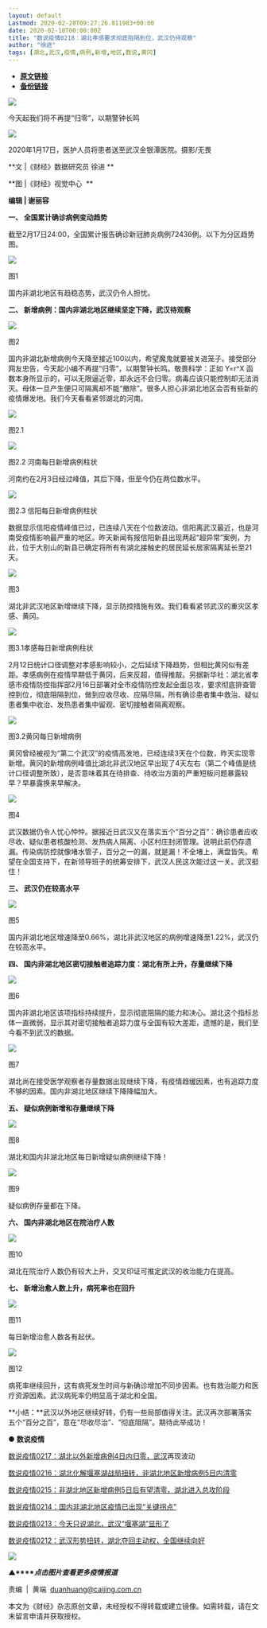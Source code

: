 ```yaml
---
layout: default
Lastmod: 2020-02-28T09:27:26.811983+00:00
date: 2020-02-18T00:00:00Z
title: "数说疫情0218：湖北孝感要求彻底阻隔到位，武汉仍待观察"
author: "徐进"
tags: [湖北,武汉,疫情,病例,新增,地区,数说,黄冈]
---
```


* [**原文链接**](http://mp.weixin.qq.com/s?__biz=MjM5NDU5NTM4MQ==&mid=2653354309&idx=2&sn=99d755cb7ddc5e6b3db98263ba50da81&chksm=bd570e1f8a20870942acb82d5d887cd0f03fdada73792f57c341075758083dee64eb9cc96b4b#rd)
* [**备份链接**](http://archive.today/jOUJ4)


![](/images/post/77e6cfb5c7ef66e00d9bd04f74961594.jpg)

今天起我们将不再提“归零”，以期警钟长鸣

![](/images/post/40986027ace5e13a791ad845688dab66.jpg)

2020年1月17日，医护人员将患者送至武汉金银潭医院。摄影/无畏

**文 |《财经》数据研究员 徐进 **

**图 |《财经》视觉中心  **

**编辑 | 谢丽容**

**一、 全国累计确诊病例变动趋势**

截至2月17日24:00，全国累计报告确诊新冠肺炎病例72436例。以下为分区趋势图。

![](/images/post/ab0993415fd517ff86dde62a6524a9fe.jpg)

图1

国内非湖北地区有趋稳态势，武汉仍令人担忧。

**二、 新增病例：国内非湖北地区继续坚定下降，武汉待观察**

![](/images/post/b978bceea2443cb8b44a2e88894f77a9.jpg)  

图2  

国内非湖北新增病例今天降至接近100以内，希望魔鬼就要被关进笼子。接受部分网友忠告，今天起小编不再提“归零”，以期警钟长鸣。敬畏科学：正如 Y=r^X 函数本身所显示的，可以无限逼近零，却永远不会归零。病毒应该只能控制却无法消灭。母体一旦产生便只可隔离却不能“撤除”。很多人担心非湖北地区会否有些新的疫情爆发地。我们今天看看紧邻湖北的河南。

![](/images/post/83112836deb1d13133af4240867aa20c.jpg)

图2.1

![](/images/post/f986707efa24df01a7bb8a86f862ca62.jpg)

图2.2 河南每日新增病例柱状

河南约在2月3日经过峰值，其后下降，但至今仍在两位数水平。

![](/images/post/91d2b7da89914503191a961dd7daeb15.jpg)

图2.3 信阳每日新增病例柱状

数据显示信阳疫情峰值已过，已连续八天在个位数波动。信阳离武汉最近，也是河南受疫情影响最严重的地区。昨天新闻有报信阳新县出现两起“超异常”案例，为此，位于大别山的新县已确定将所有有湖北接触史的居民延长居家隔离延长至21天。

![](/images/post/cec438f85c40d9653d1f3a0482545a0d.jpg)

图3

湖北非武汉地区新增继续下降，显示防控措施有效。我们看看紧邻武汉的重灾区孝感、黄冈。

![](/images/post/f864155a78017c5ac52a6fa4d6377c6a.jpg)

图3.1孝感每日新增病例柱状

2月12日统计口径调整对孝感影响较小，之后延续下降趋势，但相比黄冈似有差距。孝感病例在疫情早期低于黄冈，后来反超，值得推敲。另据新华社：湖北省孝感市疫情防控指挥部2月16日部署对全市疫情防控发起全面总攻，要求彻底排查管控到位，彻底阻隔到位，做到应收尽收、应隔尽隔，所有确诊患者集中救治、疑似患者集中收治、发热患者集中留观、密切接触者隔离观察。

![](/images/post/527c5f18e0f462f33458f545fe7332a8.jpg)

图3.2黄冈每日新增病例

黄冈曾经被视为“第二个武汉”的疫情高发地，已经连续3天在个位数，昨天实现零新增。黄冈的新增病例峰值比湖北非武汉地区早出现了4天左右（第二个峰值是统计口径调整所致），是否意味着其在待排查、待收治方面的严重短板问题暴露较早？早暴露换来早解决。

![](/images/post/f25cb3b1685f248901875812ea4f1f10.jpg)

图4

武汉数据仍令人忧心忡忡。据报近日武汉又在落实五个“百分之百”：确诊患者应收尽收、疑似患者核酸检测、发热病人隔离、小区村庄封闭管理。说明此前仍存遗漏。传染病防控就像堵水管子，百分之一的漏，就是漏！不全堵上，满盘皆失。希望在全国支持下，在新领导班子的统筹安排下，武汉人民这次能过这一关。武汉挺住！ 

**三、 武汉仍在较高水平**

![](/images/post/5c4125abfaae5b870b4072934ab4e25c.jpg)  

图5

国内非湖北地区增速降至0.66%，湖北非武汉地区的病例增速降至1.22%，武汉仍在较高水平。

**四、 国内非湖北地区密切接触者追踪力度：湖北有所上升，存量继续下降**

![](/images/post/aa22f36175b2a3f71a6f3e78c9b8de4d.jpg)  

图6

国内非湖北地区该项指标持续提升，显示彻底阻隔的能力和决心。湖北这个指标总体一直微弱，显示其对密切接触者追踪力度与全国有较大差距，遗憾的是，我们至今看不到武汉的数据。

![](/images/post/85bcc49fecab11de99cea76b4a0a081c.jpg)

图7

湖北尚在接受医学观察者存量数据出现继续下降，有疫情趋缓因素，也有追踪力度不够的因素。国内非湖北地区继续下降降幅加大。

**五、 疑似病例新增和存量继续下降**

![](/images/post/43dfacc25825aeb839b1241ba9b5095c.jpg)  

图8

湖北和国内非湖北地区每日新增疑似病例继续下降！

![](/images/post/41562f940283c27dc29859167872b132.jpg)

图9

疑似病例存量都在下降。

**六、 国内非湖北地区在院治疗人数**

![](/images/post/dfcd61b21e325246ab3457e675dd0576.jpg)  

图10

湖北在院治疗人数仍有较大上升，交叉印证可推定武汉的收治能力在提高。

**七、 新增治愈人数上升，病死率也在回升**

![](/images/post/82941fee68a79d05b393b6517532ac78.jpg)  

图11

每日新增治愈人数各有起伏。

![](/images/post/bdf2d54a1ca8cf9676162b1a3cf97e7c.jpg)

图12

病死率继续回升，这有病死发生时间与新确诊增加不同步因素。也有救治能力和医疗资源因素。武汉病死率仍明显高于湖北和全国。

**小结：**武汉以外地区继续好转，仍有一些局部值得关注。武汉再次部署落实五个“百分之百”，意在“尽收尽治”、“彻底阻隔”。期待此举成功！

● **数说疫情**

  

[数说疫情0217：](http://mp.weixin.qq.com/s?__biz=MjM5NDU5NTM4MQ==&mid=2653354261&idx=3&sn=2c92f99f4e4be4747f7eeed9446fc5ed&chksm=bd570e4f8a208759e72cc7c82f15ee2bc867a3d1559ee614aa5430d0cffd529f89079e856743&scene=21#wechat_redirect)[湖北以外新增病例4日内归零，武汉](http://mp.weixin.qq.com/s?__biz=MjM5NDU5NTM4MQ==&mid=2653354261&idx=3&sn=2c92f99f4e4be4747f7eeed9446fc5ed&chksm=bd570e4f8a208759e72cc7c82f15ee2bc867a3d1559ee614aa5430d0cffd529f89079e856743&scene=21#wechat_redirect)再现波动

[数说疫情0216：](http://mp.weixin.qq.com/s?__biz=MjM5NDU5NTM4MQ==&mid=2653354194&idx=2&sn=4a14617a26637d1f09c1742c05212752&chksm=bd570f888a20869e76accf5bcd6865b59d911a12956b802368f342c08e24ae8d4f6c32cf8ba4&scene=21#wechat_redirect)[湖北化解堰塞湖战局扭转，非湖北地区新增病例5日内清零](http://mp.weixin.qq.com/s?__biz=MjM5NDU5NTM4MQ==&mid=2653354194&idx=2&sn=4a14617a26637d1f09c1742c05212752&chksm=bd570f888a20869e76accf5bcd6865b59d911a12956b802368f342c08e24ae8d4f6c32cf8ba4&scene=21#wechat_redirect)

[数说疫情0215：](http://mp.weixin.qq.com/s?__biz=MjM5NDU5NTM4MQ==&mid=2653354140&idx=2&sn=a699320a807b4064de1b758b98d93292&chksm=bd570fc68a2086d021a04df2dc8c04344ef74c408ce3a4161624c332abfd89c567e69ff320f0&scene=21#wechat_redirect)[非湖北地区新增病例5日后有望清零，湖北进入总攻阶段](http://mp.weixin.qq.com/s?__biz=MjM5NDU5NTM4MQ==&mid=2653354140&idx=2&sn=a699320a807b4064de1b758b98d93292&chksm=bd570fc68a2086d021a04df2dc8c04344ef74c408ce3a4161624c332abfd89c567e69ff320f0&scene=21#wechat_redirect)

[数说疫情0214：](http://mp.weixin.qq.com/s?__biz=MjM5NDU5NTM4MQ==&mid=2653354102&idx=2&sn=600025a051aca6f23943d82a33bc7182&chksm=bd570f2c8a20863a205e64f0d7cdc43c9f1e6c8edb8e03cecd5021c832d10789e5faed871f57&scene=21#wechat_redirect)[国内非湖北地区疫情已出现“关键拐点”](http://mp.weixin.qq.com/s?__biz=MjM5NDU5NTM4MQ==&mid=2653354102&idx=2&sn=600025a051aca6f23943d82a33bc7182&chksm=bd570f2c8a20863a205e64f0d7cdc43c9f1e6c8edb8e03cecd5021c832d10789e5faed871f57&scene=21#wechat_redirect)

[数说疫情0213：](http://mp.weixin.qq.com/s?__biz=MjM5NDU5NTM4MQ==&mid=2653354064&idx=3&sn=c44513fb5ac481e8e2b85beac090c7db&chksm=bd570f0a8a20861cf3b2b84a54df837f9660ddd5ef932b6984b852f34b8012279d7a7d2f5ca5&scene=21#wechat_redirect)[今天只说湖北，武汉“堰塞湖”显形了](http://mp.weixin.qq.com/s?__biz=MjM5NDU5NTM4MQ==&mid=2653354064&idx=3&sn=c44513fb5ac481e8e2b85beac090c7db&chksm=bd570f0a8a20861cf3b2b84a54df837f9660ddd5ef932b6984b852f34b8012279d7a7d2f5ca5&scene=21#wechat_redirect)

[数说疫情0212：](http://mp.weixin.qq.com/s?__biz=MjM5NDU5NTM4MQ==&mid=2653354035&idx=3&sn=2026921b6c28512607d99c6a8912fba1&chksm=bd570f698a20867f6bd10d541c1a1f2d81abcb6f4ebaa0543af3c29c80477320950d9462e5fc&scene=21#wechat_redirect)[武汉形势扭转，湖北夺回主动权，全国继续向好](http://mp.weixin.qq.com/s?__biz=MjM5NDU5NTM4MQ==&mid=2653354035&idx=3&sn=2026921b6c28512607d99c6a8912fba1&chksm=bd570f698a20867f6bd10d541c1a1f2d81abcb6f4ebaa0543af3c29c80477320950d9462e5fc&scene=21#wechat_redirect)

[![](/images/post/4d24a5670c9a87791ea8b757d030c0d3.jpg)](https://mp.weixin.qq.com/mp/homepage?__biz=MjM5NDU5NTM4MQ==&hid=29&sn=21c0f34c737748fe3b2c372bb40ae622)

**▲****_点击图片查看更多疫情报道_**

  

  

责编  |  黄端  duanhuang@caijing.com.cn

本文为《财经》杂志原创文章，未经授权不得转载或建立镜像。如需转载，请在文末留言申请并获取授权。

